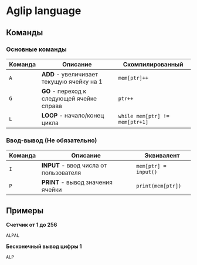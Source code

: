# Aglip language

## Команды
### Основные команды
| Команда | Описание | Скомпилированный |  
|---------|----------|------------|  
| `A` | **ADD** - увеличивает текущую ячейку на 1 | `mem[ptr]++` |  
| `G` | **GO** - переход к следующей ячейке справа | `ptr++` |  
| `L` | **LOOP** - начало/конец цикла | `while mem[ptr] != mem[ptr+1]` |
### Ввод-вывод (Не обязательно)
| Команда | Описание | Эквивалент |  
|---------|----------|------------|  
| `I` | **INPUT** - ввод числа от пользователя | `mem[ptr] = input()` |  
| `P` | **PRINT** - вывод значения ячейки | `print(mem[ptr])` | 

## Примеры
**Счетчик от 1 до 256**<br>
```aglip
ALPAL
```
**Бесконечный вывод цифры 1**<br>
```aglip
ALP
```
